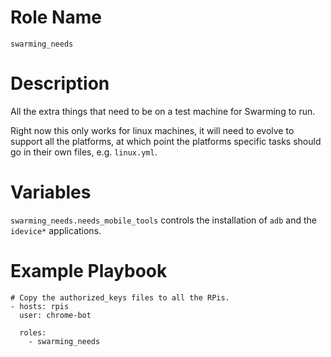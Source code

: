 # Role Name

`swarming_needs`

# Description

All the extra things that need to be on a test machine for Swarming to run.

Right now this only works for linux machines, it will need to evolve to support
all the platforms, at which point the platforms specific tasks should go in
their own files, e.g. `linux.yml`.

# Variables

`swarming_needs.needs_mobile_tools` controls the installation of `adb` and the
`idevice*` applications.

# Example Playbook

```
# Copy the authorized_keys files to all the RPis.
- hosts: rpis
  user: chrome-bot

  roles:
    - swarming_needs
```
